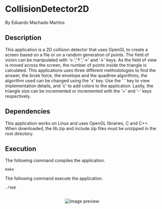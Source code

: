 # CollisionDetector2D
By Eduardo Machado Martins

## Description
This application is a 2D collision detector that uses OpenGL to create a screen based on a file or on a random generation of points. The field of vision can be manipulated with '←','↑','→' and '↓' keys. As the field of view is moved across the screen, the number of points inside the triangle is calculated. This applications uses three different methodologies to find the answer, the brute force, the envelope and the quadtree algorithms, the algorithm used can be changed using the 'x' key. Use the ' ' key to view implementation details, and 'c' to add colors to the application. Lastly, the triangle size can be incremented or incremented with the '+' and '-' keys respectively.

## Dependencies
This application works on Linux and uses OpenGL libraries, C and C++. When downloaded, the lib.zip and include.zip files must be unzipped in the root directory.

## Execution
The following command compiles the application.
```
make
```
The following command execute the application.
```
./app
```

##
<div align="center">  
  <img src="https://cdn.discordapp.com/attachments/1076157666986049598/1076849328829771826/colider2d.png" alt="Image preview" /> 
</div>
